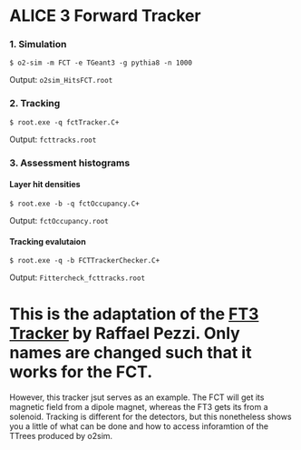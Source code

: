 # ALICE 3 Forward Tracker

### 1. Simulation

`$ o2-sim -m FCT -e TGeant3 -g pythia8 -n 1000`

Output: `o2sim_HitsFCT.root`

### 2. Tracking
`$ root.exe -q fctTracker.C+`

Output: `fcttracks.root`

### 3. Assessment histograms
#### Layer hit densities

`$ root.exe -b -q fctOccupancy.C+`

Output: `fctOccupancy.root`

#### Tracking evalutaion
`$ root.exe -q -b FCTTrackerChecker.C+`

Output: `Fittercheck_fcttracks.root`

# This is the adaptation of the [FT3 Tracker](https://github.com/rpezzi/ft3tracker) by Raffael Pezzi. Only names are changed such that it works for the FCT.

However, this tracker jsut serves as an example. The FCT will get its magnetic field from a dipole magnet, whereas the FT3 gets its from a solenoid. Tracking is different for the detectors, but this nonetheless shows you a little of what can be done and how to access inforamtion of the TTrees produced by o2sim.
